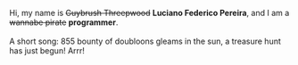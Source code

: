 Hi, my name is ~~Guybrush Threepwood~~ **Luciano Federico Pereira**, and I am a ~~wannabe pirate~~ **programmer**.<br><br>A short song: 855 bounty of doubloons gleams in the sun, a treasure hunt has just begun! Arrr!
